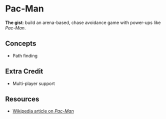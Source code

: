 # Pac-Man

**The gist**: build an arena-based, chase avoidance game with power-ups like _Pac-Man_.

## Concepts

- Path finding

## Extra Credit

- Multi-player support

## Resources

- [Wikipedia article on _Pac-Man_](https://en.wikipedia.org/wiki/Pac-Man)
